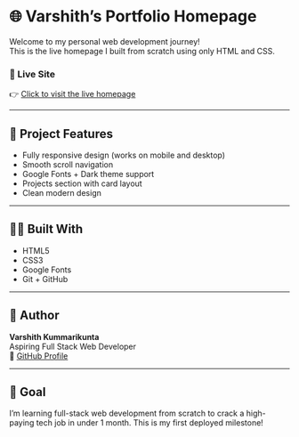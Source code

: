 # 🌐 Varshith’s Portfolio Homepage

Welcome to my personal web development journey!  
This is the live homepage I built from scratch using only HTML and CSS.

### 🚀 Live Site  
👉 [Click to visit the live homepage](https://varshith-kummarikunta.github.io/webdev-practice/)

---

## 📁 Project Features

- Fully responsive design (works on mobile and desktop)
- Smooth scroll navigation
- Google Fonts + Dark theme support
- Projects section with card layout
- Clean modern design

---

## 🧑‍💻 Built With

- HTML5
- CSS3
- Google Fonts
- Git + GitHub

---

## 📌 Author

**Varshith Kummarikunta**  
Aspiring Full Stack Web Developer  
🔗 [GitHub Profile](https://github.com/Varshith-kummarikunta)

---

## 🎯 Goal

I’m learning full-stack web development from scratch to crack a high-paying tech job in under 1 month. This is my first deployed milestone!


